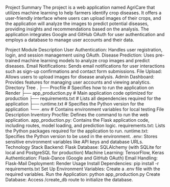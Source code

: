 Project Summary
The project is a web application named AgriCare that utilizes machine learning to help farmers identify crop diseases. It offers a user-friendly interface where users can upload images of their crops, and the application will analyze the images to predict potential diseases, providing insights and recommendations based on the analysis. The application integrates Google and GitHub OAuth for user authentication and employs a database to manage user accounts and their data.

Project Module Description
User Authentication: Handles user registration, login, and session management using OAuth.
Disease Prediction: Uses pre-trained machine learning models to analyze crop images and predict diseases.
Email Notifications: Sends email notifications for user interactions such as sign-up confirmations and contact form submissions.
File Upload: Allows users to upload images for disease analysis.
Admin Dashboard: Provides features for managing user accounts and viewing analytics.
Directory Tree
.
├── Procfile                # Specifies how to run the application on Render
├── app_production.py       # Main application code optimized for production
├── requirements.txt        # Lists all dependencies required for the application
├── runtime.txt             # Specifies the Python version for the application
└── .env                    # Contains environment variables for local testing
File Description Inventory
Procfile: Defines the command to run the web application.
app_production.py: Contains the Flask application code, including routes, model loading, and prediction logic.
requirements.txt: Lists the Python packages required for the application to run.
runtime.txt: Specifies the Python version to be used in the environment.
.env: Stores sensitive environment variables like API keys and database URLs.
Technology Stack
Backend: Flask
Database: SQLAlchemy (with SQLite for local and PostgreSQL for production)
Machine Learning: TensorFlow, Keras
Authentication: Flask-Dance (Google and GitHub OAuth)
Email Handling: Flask-Mail
Deployment: Render
Usage
Install Dependencies:
pip install -r requirements.txt
Set Up Environment Variables: Create a .env file with the required variables.
Run the Application:
python app_production.py
Create Database: Access /create_db route to initialize the database.
